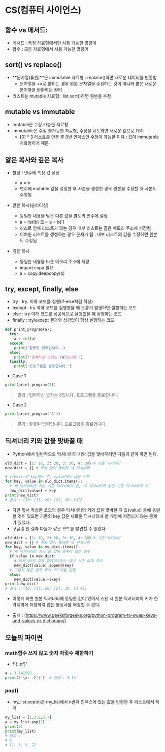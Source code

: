 # CS(컴퓨터 사이언스)

## 함수 vs 메서드:

- 메서드 : 특정 자료형에서만 사용 가능한 명령어
- 함수 : 모든 자료형에서 사용 가능한 명령어

## sort() vs replace()

- **문자열(튜플)**은 immutable 자료형 : replace()하면 새로운 데이터를 반환함
  - 문자열을 +=로 붙이는 경우 원본 문자열을 수정하는 것이 아니라 붙은 새로운 문자열을 반환하는 원리
- 리스트는 mutable 자료형 : list.sort()하면 원본을 수정

## mutable vs immutable

- mutable은 수정 가능한 자료형
- immutable은 수정 불가능한 자료형, 수정을 시도하면 새로운 값으로 대치
  - [0] * 3 리스트를 만든 후 0번 인덱스만 수정이 가능한 이유 : 값이 immutable 자료형이기 때문

## 얕은 복사와 깊은 복사

- 할당 : 변수에 특정 값 설정
  - a = b
  - 변수에 mutable 값을 설정한 후 사본을 생성한 경우 원본을 수정할 때 사본도 수정됨

- 얕은 복사(슬라이싱)
  - 동일한 내용을 담은 다른 값을 별도의 변수에 설정
  - a = list(b) 또는 a = b[:]
  - 리스트 안에 리스트가 있는 경우 내부 리스트는 같은 메모리 주소에 저장됨
  - 이차원 리스트를 생성하는 경우 문제가 됨 : 내부 리스트의 값을 수정하면 원본도 수정됨

- 깊은 복사
  - 동일한 내용을 다른 메모리 주소에 저장
  - import copy 필요
  - a = copy.deepcopy(b)

## try, except, finally, else

- try : try: 이하 코드를 실행(if-else처럼 작성)
- except : try 이하 코드를 실행했을 때 오류가 발생하면 실행하는 코드
- else : try 이하 코드를 성공적으로 실행했을 때 실행하는 코드
- finally : try/except 결과와 상관없이 항상 실행하는 코드

```python
def print_program(a):
  try:
    a = int(a)
  except:
    print('잘못된 입력입니다.')
  else:
    print(f'입력하신 숫자는 {a}입니다.')
  finally:
    print('프로그램을 종료합니다.')
```

- Case 1

```python
print(print_program(5))
```

> 결과 :
> 입력하신 숫자는 5입니다.
> 프로그램을 종료합니다.

- Case 2

```python
print(print_program('A'))
```

> 결과 :
> 잘못된 입력입니다.
> 프로그램을 종료합니다.

## 딕셔너리 키와 값을 맞바꿀 때

- Python에서 일반적으로 딕셔너리의 키와 값을 맞바꾸려면 다음과 같이 하면 된다.

```python
old_dict = {1: 10, 2: 20, 3: 30, 4: 30} # 기존 딕셔너리
new_dict = {} # 키와 값이 맞바뀐 새 딕셔너리

# items()로 key에는 키, value에는 값을 반환
for key, value in old_dict.items(): 
  # 새 딕셔너리의 키는 기존 딕셔너리의 값, 새 딕셔너리의 값은 기존 딕셔너리의 키
  new_dict[value] = key 
print(new_dict)
# 결과 : {10: [1], 20: [2], 30: [4]}
```

- 다만 앞서 작성한 코드의 경우 딕셔너리의 키와 값을 맞바꿀 때 값(value) 중에 동일한 것이 있으면 기존의 key 값은 새로운 딕셔너리에 한 개밖에 저장되지 않는 문제가 있었다.
- 구글링 한 결과 다음과 같은 코드를 발견할 수 있었다:

```python
old_dict = {1: 10, 2: 20, 3: 30, 4: 30} # 기존 딕셔너리
new_dict = {} # 키와 값이 맞바뀐 새 딕셔너리
for key, value in my_dict.items():
  # 새 딕셔너리의 키가 될 값에 중복이 있는 경우
  if value in new_dict:
    # 딕셔너리의 값을 업데이트하는 대신 기존 값에 추가
    new_dict[value].append(key)
  # 그렇지 않은 경우 위의 코드처럼 진행
  else:
    new_dict[value]=[key]
print(new_dict)
# 결과 : {10: [1], 20: [2], 30: [3,4]}
```

- 이렇게 하면 원본 딕셔너리에 동일한 값이 있어서 스왑 시 원본 딕셔너리의 키가 한 가지밖에 저장되지 않는 불상사를 해결할 수 있다.

- 출처 : (https://www.geeksforgeeks.org/python-program-to-swap-keys-and-values-in-dictionary/)


## 오늘의 파이썬

### math함수 쓰지 않고 숫자 자릿수 제한하기

- f'{:.nf}'

```python
a = 3.141592
print(f'{a: .2f}')  # 결과 : 3.14
```

### pop()

- my_list.pop(n)은 my_list에서 n번째 인덱스에 있는 값을 반환한 후 리스트에서 제거

```python
my_list = [1,3,5,6,7]
a = my_list.pop(2)
print(3)
print(my_list)
# 결과 : 
# 6 
# [1, 3, 5, 7]
```


